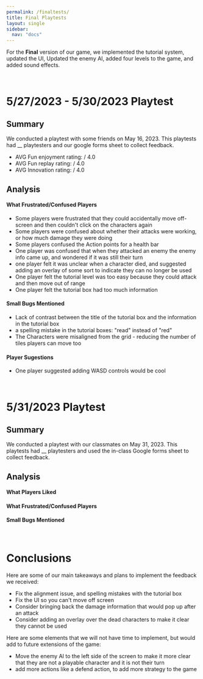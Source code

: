 ```yaml
---
permalink: /finaltests/
title: Final Playtests
layout: single
sidebar: 
  nav: "docs"
---
```


For the **Final** version of our game, we implemented the tutorial system, updated the UI, Updated the enemy AI, added four levels to the game, and added sound effects.

&nbsp;  
# 5/27/2023 - 5/30/2023 Playtest
## Summary
We conducted a playtest with some friends on May 16, 2023. This playtests had __ playtesters and our google forms sheet to collect feedback.

- AVG Fun enjoyment rating:  / 4.0
- AVG Fun replay rating:  / 4.0
- AVG Innovation rating:  / 4.0


## Analysis

#### What Frustrated/Confused Players
- Some players were frustrated that they could accidentally move off-screen and then couldn't click on the characters again
- Some players were confused about whether their attacks were working, or how much damage they were doing
- Some players confused the Action points for a health bar 
- One player was confused that when they attacked an enemy the enemy info came up, and wondered if it was still their turn
- one player felt it was unclear when a character died, and suggested adding an overlay of some sort to indicate they can no longer be used
- One player felt the tutorial level was too easy because they could attack and then move out of range 
- One player felt the tutorial box had too much information

#### Small Bugs Mentioned
- Lack of contrast between the title of the tutorial box and the information in the tutorial box
- a spelling mistake in the tutorial boxes: "read" instead of "red"
- The Characters were misaligned from the grid - reducing the number of tiles players can move too

#### Player Sugestions 
- One player suggested adding WASD controls would be cool

&nbsp;  
# 5/31/2023 Playtest
## Summary
We conducted a playtest with our classmates on May 31, 2023. This playtests had __ playtesters and used the in-class Google forms sheet to collect feedback.


## Analysis
#### What Players Liked


#### What Frustrated/Confused Players


#### Small Bugs Mentioned

 

&nbsp;  
# Conclusions
Here are some of our main takeaways and plans to implement the feedback we received:
- Fix the alignment issue, and spelling mistakes with the tutorial box
- Fix the UI so you can't move off screen
- Consider bringing back the damage information that would pop up after an attack 
- Consider adding an overlay over the dead characters to make it clear they cannot be used

Here are some elements that we will not have time to implement, but would add to future extensions of the game:
- Move the enemy AI to the left side of the screen to make it more clear that they are not a playable character and it is not their turn
- add more actions like a defend action, to add more strategy to the game
